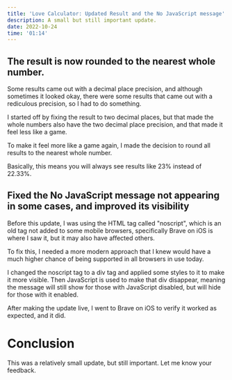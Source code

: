 ```yaml
---
title: 'Love Calculator: Updated Result and the No JavaScript message'
description: A small but still important update.
date: 2022-10-24
time: '01:14'
---
```


## The result is now rounded to the nearest whole number.

Some results came out with a decimal place precision, and although sometimes it looked okay, there were some results that came out with a rediculous precision, so I had to do something.

I started off by fixing the result to two decimal places, but that made the whole numbers also have the two decimal place precision, and that made it feel less like a game.

To make it feel more like a game again, I made the decision to round all results to the nearest whole number.

Basically, this means you will always see results like 23% instead of 22.33%.


## Fixed the No JavaScript message not appearing in some cases, and improved its visibility

Before this update, I was using the HTML tag called "noscript", which is an old tag not added to some mobile browsers, specifically Brave on iOS is where I saw it, but it may also have affected others.

To fix this, I needed a more modern approach that I knew would have a much higher chance of being supported in all browsers in use today.

I changed the noscript tag to a div tag and applied some styles to it to make it more visible. Then JavaScript is used to make that div disappear, meaning the message will still show for those with JavaScript disabled, but will hide for those with it enabled.

After making the update live, I went to Brave on iOS to verify it worked as expected, and it did.


# Conclusion

This was a relatively small update, but still important. Let me know your feedback.